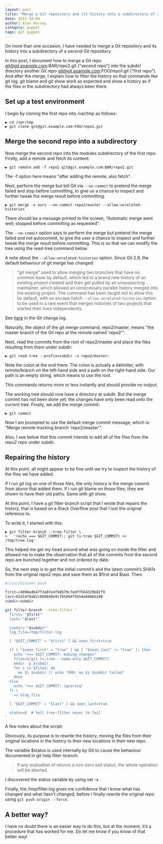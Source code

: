 ```yaml
---
layout: post
title: "Merge a Git repository and its history into a subdirectory of a second Git repository"
date: 2017-10-04
author: Alex Harvey
category: puppet
tags: git puppet
---
```


On more than one occasion, I have needed to merge a Git repository and its history into a subdirectory of a second Git repository.

In this post, I document how to merge a Git repo git@git.example.com:BAR/repo2.git ("second repo") into the subdir/ directory another Git repo git@git.example.com:FOO/repo1.git ("first repo"). And after the merge, I explain how to filter the history so that commands like git log, git blame and git show work as expected and show a history as if the files in the subdirectory had always been there.

## Set up a test environment

I begin by cloning the first repo into /var/tmp as follows:

```text
▶ cd /var/tmp
▶ git clone git@git.example.com:FOO/repo1.git
```

## Merge the second repo into a subdirectory

Now merge the second repo into the modules subdirectory of the first repo. Firstly, add a remote and fetch its content:

```text
▶ git remote add -f repo2 git@git.example.com:BAR/repo2.git
```

The -f option here means "after adding the remote, also fetch".

Next, perform the merge but tell Git via `--no-commit` to pretend the merge failed and stop before committing, to give us a chance to inspect and further tweak the merge result before committing.

```text
▶ git merge -s ours --no-commit repo2/master --allow-unrelated-histories
```

There should be a message printed to the screen, "Automatic merge went well; stopped before committing as requested".

The `--no-commit` option says to perform the merge but pretend the merge failed and not autocommit, to give the user a chance to inspect and further tweak the merge result before committing. This is so that we can modify the tree using the read-tree command below.

A note about the `--allow-unrelated-histories` option. Since Git 2.9, the default behaviour of git merge has changed:

> "git merge" used to allow merging two branches that have no common base by default, which led to a brand new history of an existing project created and then get pulled by an unsuspecting maintainer, which allowed an unnecessary parallel history merged into the existing project. The command has been taught not to allow this by default, with an escape hatch `--allow-unrelated-histories` option to be used in a rare event that merges histories of two projects that started their lives independently.

See [here](https://github.com/git/git/blob/master/Documentation/RelNotes/2.9.0.txt#L58-L68) in the Git change log.

Naturally, the object of the git merge command, repo2/master, means "the master branch of the Git repo at the remote named 'repo2'".

Next, read the commits from the root of repo2/master and place the files resulting from them under subdir:

```text
▶ git read-tree --prefix=subdir -u repo2/master:
```

Note the colon at the end there. The colon is actually a delimiter, with remote/branch on the left-hand side and a path on the right-hand side. Our path is an empty string, which means to use the root.

This commands returns more or less instantly and should provide no output.

The working tree should now have a directory at subdir. But the merge commit has not been done yet; the changes have only been read onto the current tree. Finally, we add the merge commit:

```text
▶ git commit
```

Now I am prompted to use the default merge commit message, which is: "Merge remote-tracking branch 'repo2/master'".

Also, I see below that this commit intends to add all of the files from the repo2 repo under subdir.

## Repairing the history

At this point, all might appear to be fine until we try to inspect the history of the files we have added.

If I run git log on one of those files, the only history is the merge commit from above that added them. If I run git blame on those files, they are shown to have their old paths. Same with git show.

At this point, I have a git filter-branch script that I wrote that repairs the history, that is based on a Stack Overflow post that I lost the original reference to.

To write it, I started with this:

```text
▶ git filter-branch --tree-filter \
>   '(echo === $GIT_COMMIT:; git ls-tree $GIT_COMMIT) >> /tmp/tree.log'
```

This helped me get my head around what was going on inside the filter and allowed me to make the observation that all of the commits from the second repo are bunched together and not ordered by date.

So, the next step is to get the initial commit’s and the latest commit’s SHA1s from the original repo2 repo and save them as $first and $last. Then:

```bash
#!/usr/bin/env bash

first=c4096edb47f3a07e4f9d670c7edff564329b82f9
last=01d14f0a82c860849e9cfb5884f5b54e8486b248
subdir=subdir

git filter-branch --tree-filter '
  first='"$first"'
  last='"$last"'

  subdir='"$subdir"'
  log_file=/tmp/filter.log

  [ "$GIT_COMMIT" = "$first" ] && seen_first=true

  if [ "$seen_first" = "true" ] && [ "$seen_last" != "true" ]; then
    echo "=== $GIT_COMMIT: making changes"
    files=$(git ls-tree --name-only $GIT_COMMIT)
    mkdir -p $subdir
    for i in $files; do
      mv $i $subdir || echo "ERR: mv $i $subdir failed"
    done
  else
    echo "=== $GIT_COMMIT: ignoring"
  fi \
    >> $log_file

  [ "$GIT_COMMIT" = "$last" ] && seen_last=true

  status=0  # tell tree-filter never to fail
'
```

A few notes about the script:

Obviously, its purpose is to rewrite the history, moving the files from their original locations in the history to their new locations in their new repo.

The variable $status is used internally by Git to cause the behaviour documented in git help filter-branch:

> If any evaluation of returns a non-zero exit status, the whole operation will be aborted.

I discovered the status variable by using set -x.

Finally, the /tmp/filter.log gives me confidence that I know what has changed and what hasn’t changed, before I finally rewrite the original repo using `git push origin --force`.

## A better way?

I have no doubt there is an easier way to do this, but at the moment, it’s a procedure that has worked for me. Do let me know if you know of that better way!
